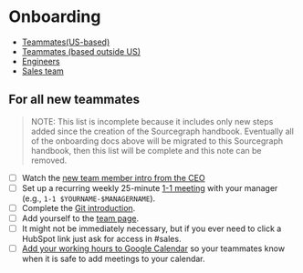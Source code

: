 # Onboarding

- [Teammates(US-based)](../from-graphbook/onboarding_remote_us.md)
- [Teammates (based outside US)](../from-graphbook/onboarding_remote_non_us.md)
- [Engineers](../../engineering/onboarding.md)
- [Sales team](../../sales/onboarding/index.md)

## For all new teammates

> NOTE: This list is incomplete because it includes only new steps added since the creation of the Sourcegraph handbook. Eventually all of the onboarding docs above will be migrated to this Sourcegraph handbook, then this list will be complete and this note can be removed.

- [ ] Watch the [new team member intro from the CEO](https://www.youtube.com/watch?v=EVHUGZe5uts)
- [ ] Set up a recurring weekly 25-minute [1-1 meeting](../../leadership/1-1.md) with your manager (e.g., `1-1 $YOURNAME-$MANAGERNAME`).
- [ ] Complete the [Git introduction](git_intro.md).
- [ ] Add yourself to the [team page](../../../company/team/index.md).
- [ ] It might not be immediately necessary, but if you ever need to click a HubSpot link just ask for access in #sales.
- [ ] [Add your working hours to Google Calendar](https://calendar.google.com/calendar/r/settings) so your teammates know when it is safe to add meetings to your calendar.
